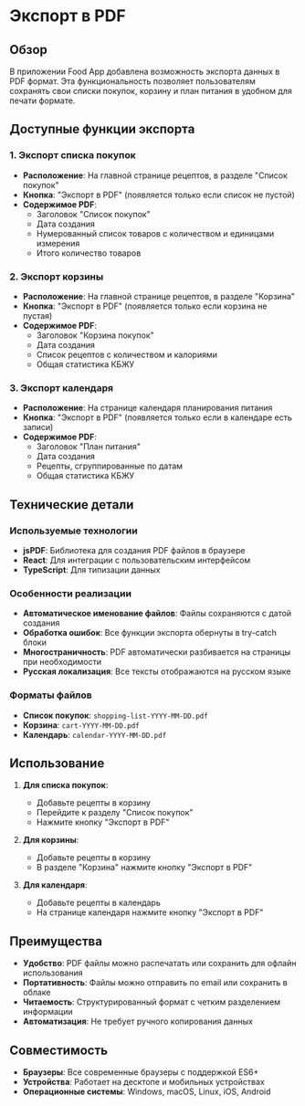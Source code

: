 # Экспорт в PDF

## Обзор

В приложении Food App добавлена возможность экспорта данных в PDF формат. Эта функциональность позволяет пользователям сохранять свои списки покупок, корзину и план питания в удобном для печати формате.

## Доступные функции экспорта

### 1. Экспорт списка покупок
- **Расположение**: На главной странице рецептов, в разделе "Список покупок"
- **Кнопка**: "Экспорт в PDF" (появляется только если список не пустой)
- **Содержимое PDF**:
  - Заголовок "Список покупок"
  - Дата создания
  - Нумерованный список товаров с количеством и единицами измерения
  - Итого количество товаров

### 2. Экспорт корзины
- **Расположение**: На главной странице рецептов, в разделе "Корзина"
- **Кнопка**: "Экспорт в PDF" (появляется только если корзина не пустая)
- **Содержимое PDF**:
  - Заголовок "Корзина покупок"
  - Дата создания
  - Список рецептов с количеством и калориями
  - Общая статистика КБЖУ

### 3. Экспорт календаря
- **Расположение**: На странице календаря планирования питания
- **Кнопка**: "Экспорт в PDF" (появляется только если в календаре есть записи)
- **Содержимое PDF**:
  - Заголовок "План питания"
  - Дата создания
  - Рецепты, сгруппированные по датам
  - Общая статистика КБЖУ

## Технические детали

### Используемые технологии
- **jsPDF**: Библиотека для создания PDF файлов в браузере
- **React**: Для интеграции с пользовательским интерфейсом
- **TypeScript**: Для типизации данных

### Особенности реализации
- **Автоматическое именование файлов**: Файлы сохраняются с датой создания
- **Обработка ошибок**: Все функции экспорта обернуты в try-catch блоки
- **Многостраничность**: PDF автоматически разбивается на страницы при необходимости
- **Русская локализация**: Все тексты отображаются на русском языке

### Форматы файлов
- **Список покупок**: `shopping-list-YYYY-MM-DD.pdf`
- **Корзина**: `cart-YYYY-MM-DD.pdf`
- **Календарь**: `calendar-YYYY-MM-DD.pdf`

## Использование

1. **Для списка покупок**:
   - Добавьте рецепты в корзину
   - Перейдите к разделу "Список покупок"
   - Нажмите кнопку "Экспорт в PDF"

2. **Для корзины**:
   - Добавьте рецепты в корзину
   - В разделе "Корзина" нажмите кнопку "Экспорт в PDF"

3. **Для календаря**:
   - Добавьте рецепты в календарь
   - На странице календаря нажмите кнопку "Экспорт в PDF"

## Преимущества

- **Удобство**: PDF файлы можно распечатать или сохранить для офлайн использования
- **Портативность**: Файлы можно отправить по email или сохранить в облаке
- **Читаемость**: Структурированный формат с четким разделением информации
- **Автоматизация**: Не требует ручного копирования данных

## Совместимость

- **Браузеры**: Все современные браузеры с поддержкой ES6+
- **Устройства**: Работает на десктопе и мобильных устройствах
- **Операционные системы**: Windows, macOS, Linux, iOS, Android
